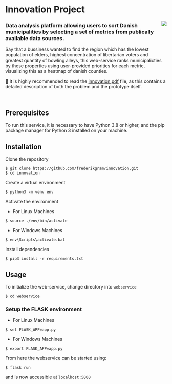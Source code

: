 # Innovation Project
<img align="right" src="https://github.com/frederikgram/Geodemographic_Identification/blob/master/example.jpg?raw=true)">

### Data analysis platform allowing users to sort Danish municipalities by selecting a set of metrics from publically available data sources. 


Say that a bussiness wanted to find the region which has the lowest population of elders, highest concentration of libertarian voters and greatest quantity of bowling alleys, this web-service ranks municipalicties by these properties using user-provided priorities for each metric, visualizing this as a heatmap of danish counties.


📌 It is highly recommended to read the [innovation.pdf](https://github.com/frederikgram/Geodemographic-Identification-Protoype-and-Report/blob/master/innovation.pdf) file, as this contains a detailed description of both the problem and the prototype itself.


<br>

## Prerequisites
To run this service, it is necessary to have Python 3.8 or higher, and the pip package manager for Python 3 installed on your machine.
## Installation
Clone the repository
```
$ git clone https://github.com/frederikgram/innovation.git
$ cd innovation
```

Create a virtual environment

```
$ python3 -m venv env
```

Activate the environment
- For Linux Machines

```
$ source ./env/bin/activate
```

- For Windows Machines

```
$ env\Scripts\activate.bat
```

Install dependencies

```
$ pip3 install -r requirements.txt
```

## Usage
To initialize the web-service, change directory into `webservice`
```
$ cd webservice
```

### Setup the FLASK environment

- For Linux Machines

```
$ set FLASK_APP=app.py
```
- For Windows Machines

```
$ export FLASK_APP=app.py
```
From here the webservice can be started using:
```
$ flask run
```
and is now accessible at `localhost:5000`
